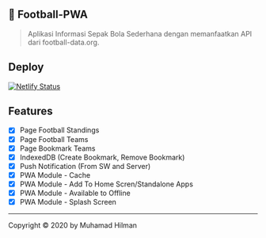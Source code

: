 ## 🚀 Football-PWA

> Aplikasi Informasi Sepak Bola Sederhana dengan memanfaatkan API dari football-data.org.

## Deploy

[![Netlify Status](https://api.netlify.com/api/v1/badges/364ae141-ed80-447e-ad11-b3b8d7227d30/deploy-status)](https://app.netlify.com/sites/football-pwa/deploys)

## Features

- [x] Page Football Standings
- [x] Page Football Teams
- [x] Page Bookmark Teams
- [x] IndexedDB (Create Bookmark, Remove Bookmark)
- [x] Push Notification (From SW and Server)
- [x] PWA Module - Cache
- [x] PWA Module - Add To Home Scren/Standalone Apps
- [x] PWA Module - Available to Offline
- [x] PWA Module - Splash Screen

---

Copyright © 2020 by Muhamad Hilman
